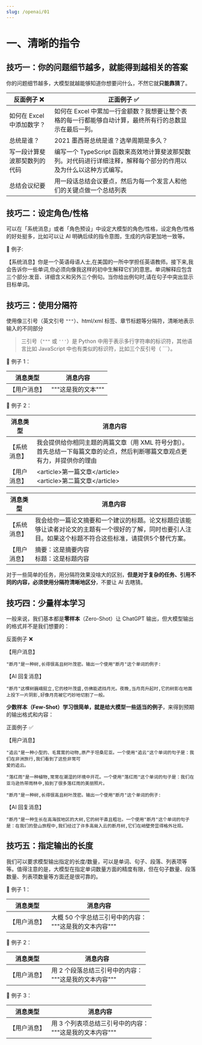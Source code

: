 ```yaml
---
slug: /openai/01
---
```


# 一、清晰的指令

## 技巧一：你的问题细节越多，就能得到越相关的答案

你的问题细节越多，大模型就越能够知道你想要问什么，不然它就**只能靠猜**了。

| 反面例子 ❌                   | 正面例子 ✅                                                                                                         |
| ---------------------------- | ------------------------------------------------------------------------------------------------------------------ |
| 如何在 Excel 中添加数字？    | 如何在 Excel 中累加一行金额数？我想要让整个表格的每一行都能够自动计算，最终所有行的总数显示在最后一列。            |
| 总统是谁？                   | 2021 墨西哥总统是谁？选举周期是多久？                                                                              |
| 写一段计算斐波那契数列的代码 | 编写一个 TypeScript 函数来高效地计算斐波那契数列。对代码进行详细注释，解释每个部分的作用以及为什么以这种方式编写。 |
| 总结会议纪要                 | 用一段话总结会议要点，然后为每一个发言人和他们的关键点做一个总结列表                                               |

## 技巧二：设定角色/性格

可以在「系统消息」或者「角色预设」中设定大模型的角色/性格，设定角色/性格的好处挺多，比如可以让 AI 明确后续的指令意图，生成的内容更加地一致等。

🌰 例子:

【系统消息】你是一个英语母语人士,在美国的一所中学担任英语教师。接下来,我会告诉你一些单词,你必须向像我这样的初中生解释它们的意思。单词解释应包含三个部分:发音、详细含义和另外三个例句。当你给出例句时,请在句子中突出显示目标单词。



## 技巧三：使用分隔符
使用像三引号（英文引号 `"""`）、html&sol;xml 标签、章节标题等分隔符，清晰地表示输入的不同部分

> 三引号（`"""` 或 `'''`）是 Python 中用于表示多行字符串的标识符，其他语言比如 JavaScript 中也有类似的标识符，比如三个反引号（ &#96;&#96;&#96;）。

🌰 例子 1：

| 消息类型     | 消息内容           |
| ------------ | ------------------ |
| 【用户消息】 | """这是我的文本""" |

🌰 例子 2：

| 消息类型     | 消息内容                                                                                                                  |
| ------------ | ------------------------------------------------------------------------------------------------------------------------- |
| 【系统消息】 | 我会提供给你相同主题的两篇文章（用 XML 符号分割）。首先总结一下每篇文章的论点，然后判断哪篇文章观点更有力，并提供你的理由 |
| 【用户消息】 | &lt;article&gt;第一篇文章&lt;&sol;article&gt; <br /> &lt;article&gt;第二篇文章&lt;&sol;article&gt;                        |


| 消息类型     | 消息内容                                                                                                                                                    |
| ------------ | ----------------------------------------------------------------------------------------------------------------------------------------------------------- |
| 【系统消息】 | 我会给你一篇论文摘要和一个建议的标题。论文标题应该能够让读者对论文的主题有一个很好的了解，同时也要引人注目。如果这个标题不符合这些标准，请提供5个替代方案。 |
| 【用户消息】 | 摘要：这是摘要内容<br />标题：这是标题内容


对于一些简单的任务，用分隔符效果没啥大的区别，**但是对于复杂的任务、引用不同的内容，必须使用分隔符清晰地区分**，不要让 AI 去瞎猜。

## 技巧四：少量样本学习

一般来说，我们基本都是**零样本**（Zero-Shot）让 ChatGPT 输出，但大模型输出的格式并不是我们想要的：

反面例子 ❌

【用户消息】
```noInline
"断月"是一种树,长得很高且树叶茂密。输出一个使用"断月"这个单词的例子:
```
【AI 回复消息】
```noInline
"断月"这棵树巍峨挺立,它的枝叶茂盛,仿佛能遮挡月光。夜晚,当月亮升起时,它的树影在地面上投下一片阴影,好像月亮被它巧妙地切割了一般。
```

**少数样本（Few-Shot）学习很简单，就是给大模型一些适当的例子**，来得到预期的输出格式和内容：

正面例子 ✅

【用户消息】
```
"追云"是一种小型的、毛茸茸的动物,原产于坦桑尼亚。一个使用"追云"这个单词的句子是：我们在非洲旅行,我们看到了这些非常可
爱的追云。

"落红雨"是一种植物,常常在潮湿的环境中开花。一个使用"落红雨"这个单词的句子是：我们在亚马逊热带雨林中,拍到了很多落红雨的美丽照片。

"断月"是一种树,长得很高且树叶茂密。输出一个使用"断月"这个单词的例子:
```
【AI 回复消息】
```
"断月"是一种生长在高海拔地区的大树,它的树干直且粗壮。一个使用"断月"这个单词的句子是：在我们的登山旅程中,我们经过了许多高耸入云的断月树,它们在峭壁旁显得格外壮观。
```


## 技巧五：指定输出的长度

我们可以要求模型输出指定的长度/数量，可以是单词、句子、段落、列表项等等。值得注意的是，大模型在指定单词数量方面的精度有限，但在句子数量、段落数量、列表项数量等方面还是很可靠的。


🌰 例子 1：

| 消息类型     | 消息内容           |
| ------------ | ------------------ |
| 【用户消息】 | 大概 50 个字总结三引号中的内容：<br />"""这是我的文本内容""" |

🌰 例子 2：

| 消息类型     | 消息内容           |
| ------------ | ------------------ |
| 【用户消息】 | 用 2 个段落总结三引号中的内容：<br />"""这是我的文本内容""" |

🌰 例子 3：

| 消息类型     | 消息内容           |
| ------------ | ------------------ |
| 【用户消息】 | 用 3 个列表项总结三引号中的内容：<br />"""这是我的文本内容""" |

